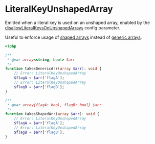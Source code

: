 # LiteralKeyUnshapedArray

Emitted when a literal key is used on an unshaped array, enabled by the [disallowLiteralKeysOnUnshapedArrays](https://psalm.dev/docs/running_psalm/configuration/#disallowliteralkeysonunshapedarrays) config parameter.  

Useful to enforce usage of [shaped arrays](https://psalm.dev/docs/annotating_code/type_syntax/array_types/#object-like-arrays) instead of [generic arrays](https://psalm.dev/docs/annotating_code/type_syntax/array_types/#object-like-arrays).  

```php
<?php

/**
 * @var array<string, bool> $arr
 */
function takesGenericArr(array $arr): void {
    // Error: LiteralKeyUnshapedArray
    $flagA = $arr['flagA'];
    // Error: LiteralKeyUnshapedArray
    $flagB = $arr['flagB'];
}

/**
 * @var array{flagA: bool, flagB: bool} $arr
 */
function takesShapedArr(array $arr): void {
    // Error: LiteralKeyUnshapedArray
    $flagA = $arr['flagA'];
    // Error: LiteralKeyUnshapedArray
    $flagB = $arr['flagB'];
}
```
